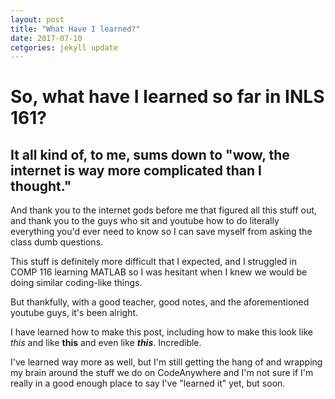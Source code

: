 ```yaml
---
layout: post
title: "What Have I learned?"
date: 2017-07-10
cetgories: jekyll update
---
```


<h1>So, what have I learned so far in INLS 161?</h1>

<h2>It all kind of, to me, sums down to "wow, the internet is way more complicated than I thought."</h2>

And thank you to the internet gods before me that figured all this stuff out, and thank you to the guys who sit and youtube how to do literally everything you'd ever need to know so I can save myself from asking the class dumb questions.

This stuff is definitely more difficult that I expected, and I struggled in COMP 116 learning MATLAB so I was hesitant when I knew we would be doing similar coding-like things.

But thankfully, with a good teacher, good notes, and the aforementioned youtube guys, it's been alright.

I have learned how to make this post, including how to make this look like *this* and like **this** and even like ***this***. Incredible.

I've learned way more as well, but I'm still getting the hang of and wrapping my brain around the stuff we do on CodeAnywhere and I'm not sure if I'm really in a good enough place to say I've "learned it" yet, but soon. 

